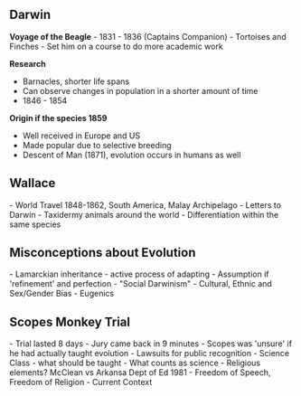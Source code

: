 
<h2>Darwin</h2>
<strong>Voyage of the Beagle</strong>
- 1831 - 1836 (Captains Companion)
- Tortoises and Finches
- Set him on a course to do more academic work 

<strong>Research</strong>
- Barnacles, shorter life spans
- Can observe changes in population in a shorter amount of time
- 1846 - 1854

<strong>Origin if the species 1859</strong>
- Well received in Europe and US
- Made popular due to selective breeding
- Descent of Man (1871), evolution occurs in humans as well

<h2>Wallace</h2>
- World Travel 1848-1862, South America, Malay Archipelago
- Letters to Darwin
- Taxidermy animals around the world
- Differentiation within the same species 

<h2>Misconceptions about Evolution</h2>
- Lamarckian inheritance - active process of adapting
- Assumption if 'refinement' and perfection
- "Social Darwinism"
	- Cultural, Ethnic and Sex/Gender Bias
	- Eugenics

<h2>Scopes Monkey Trial</h2>
- Trial lasted 8 days
	- Jury came back in 9 minutes
- Scopes was 'unsure' if he had actually taught evolution
	- Lawsuits for public recognition
- Science Class - what should be taught 
	- What counts as science
	- Religious elements? McClean vs Arkansa Dept of Ed 1981
	- Freedom of Speech, Freedom of Religion
- Current Context

